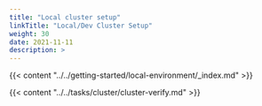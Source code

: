 ```yaml
---
title: "Local cluster setup"
linkTitle: "Local/Dev Cluster Setup"
weight: 30
date: 2021-11-11
description: >  
---
```


{{< content "../../getting-started/local-environment/_index.md" >}}

{{< content "../../tasks/cluster/cluster-verify.md" >}}